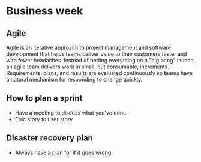 # Business week

## Agile
Agile is an iterative approach to project management and software development that helps teams deliver value to their customers faster and with fewer headaches. Instead of betting everything on a "big bang" launch, an agile team delivers work in small, but consumable, increments. Requirements, plans, and results are evaluated continuously so teams have a natural mechanism for responding to change quickly.

## How to plan a sprint
- Have a meeting to discuss what you've done
- Epic story to user story

## Disaster recovery plan
- Always have a plan for if it goes wrong